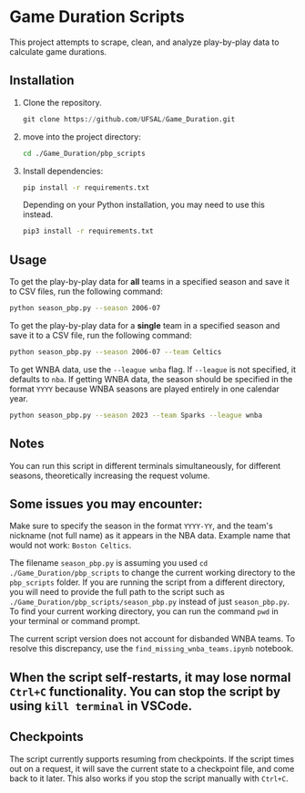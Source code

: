 # Game Duration Scripts

This project attempts to scrape, clean, and analyze play-by-play data to calculate game durations.

## Installation

1. Clone the repository.
   ```python
   git clone https://github.com/UFSAL/Game_Duration.git
   ```
2. move into the project directory:
   ```bash
   cd ./Game_Duration/pbp_scripts
   ```
3. Install dependencies:
   ```bash
   pip install -r requirements.txt
   ```
   Depending on your Python installation, you may need to use this instead.
   ```bash
   pip3 install -r requirements.txt
   ```

## Usage

To get the play-by-play data for **all** teams in a specified season and save it to CSV files, run the following command:

```bash
python season_pbp.py --season 2006-07
```

To get the play-by-play data for a **single** team in a specified season and save it to a CSV file, run the following command:

```bash
python season_pbp.py --season 2006-07 --team Celtics
```

To get WNBA data, use the `--league wnba` flag. If `--league` is not specified, it defaults to `nba`. If getting WNBA data, the season should be specified in the format `YYYY` because WNBA seasons are played entirely in one calendar year.

```bash
python season_pbp.py --season 2023 --team Sparks --league wnba
```

## Notes

You can run this script in different terminals simultaneously, for different seasons, theoretically increasing the request volume.

## Some issues you may encounter:

Make sure to specify the season in the format `YYYY-YY`, and the team's nickname (not full name) as it appears in the NBA data. Example name that would not work: `Boston Celtics`.

The filename `season_pbp.py` is assuming you used `cd ./Game_Duration/pbp_scripts` to change the current working directory to the `pbp_scripts` folder. If you are running the script from a different directory, you will need to provide the full path to the script such as `./Game_Duration/pbp_scripts/season_pbp.py` instead of just `season_pbp.py`. To find your current working directory, you can run the command `pwd` in your terminal or command prompt.

The current script version does not account for disbanded WNBA teams. To resolve this discrepancy, use the `find_missing_wnba_teams.ipynb` notebook.

## When the script self-restarts, it may lose normal `Ctrl+C` functionality. You can stop the script by using `kill terminal` in VSCode.

## Checkpoints

The script currently supports resuming from checkpoints. If the script times out on a request, it will save the current state to a checkpoint file, and come back to it later. This also works if you stop the script manually with `Ctrl+C`.
